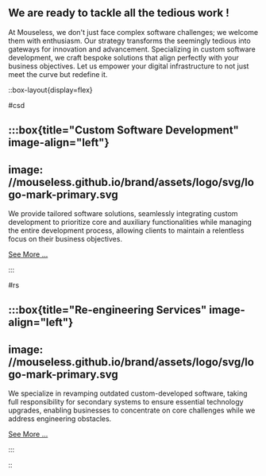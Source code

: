 ## We are ready to tackle all the tedious work !

At Mouseless, we don't just face complex software challenges; we welcome them
with enthusiasm. Our strategy transforms the seemingly tedious into gateways for
innovation and advancement. Specializing in custom software development, we
craft bespoke solutions that align perfectly with your business objectives. Let
us empower your digital infrastructure to not just meet the curve but redefine
it.

::box-layout{display=flex}

#csd

:::box{title="Custom Software Development" image-align="left"}
---
image: //mouseless.github.io/brand/assets/logo/svg/logo-mark-primary.svg
---

We provide tailored software solutions, seamlessly integrating custom
development to prioritize core and auxiliary functionalities while managing the
entire development process, allowing clients to maintain a relentless focus on
their business objectives.

[See More ...](services.md)

:::

#rs

:::box{title="Re-engineering Services" image-align="left"}
---
image: //mouseless.github.io/brand/assets/logo/svg/logo-mark-primary.svg
---

We specialize in revamping outdated custom-developed software, taking full
responsibility for secondary systems to ensure essential technology upgrades,
enabling businesses to concentrate on core challenges while we address
engineering obstacles.

[See More ...](services.md)

:::

::
